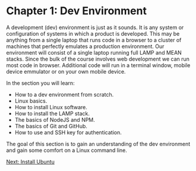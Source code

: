 # Chapter 1: Dev Environment

A development (dev) environment is just as it sounds. It is any system or configuration of systems in which a product is developed. This may be anything from a single laptop that runs code in a browser to a cluster of machines that perfectly emulates a production environment. Our environment will consist of a single laptop running full LAMP and MEAN stacks. Since the bulk of the course involves web development we can run most code in browser. Additional code will run in a terminal window, mobile device emmulator or on your own mobile device.

In the section you will learn:
* How to a dev environment from scratch.
* Linux basics.
* How to install Linux software.
* How to install the LAMP stack.
* The basics of NodeJS and NPM.
* The basics of Git and GitHub.
* How to use and SSH key for authentication.

The goal of this section is to gain an understanding of the  dev environment and gain some comfort on a Linux command line.

[Next: Install Ubuntu](01-InstallUbuntuLinux.md)
